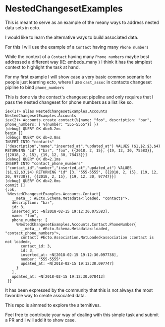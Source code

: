 # NestedChangesetExamples

This is meant to serve as an example of the meany ways to address nested data sets in ecto.

I would like to learn the alternative ways to build associated data.

For this I will use the example of a `Contact` having many `Phone numbers`

While the context of a `Contact` having many `Phone numbers` maybe best addressed a different way
(IE: embeds_many ) I think it has the simplest context to highlight the task at hand.

For my first example I will show case a very basic common scenario for people just learning ecto, where I use `cast_assoc` in contacts changeset pipline to bind `phone_numbers`

This is done via the contact's changeset pipeline and only requires that I pass the nested changeset for phone numbers as a list like so. 


```
iex(1)> alias NestedChangesetExamples.Accounts
NestedChangesetExamples.Accounts
iex(2)> Accounts.create_contact(%{name: "foo", description: "bar", phone_numbers: [ %{number: "555-5555"}] })
[debug] QUERY OK db=0.2ms
begin []
[debug] QUERY OK db=3.8ms
INSERT INTO "contacts" ("description","name","inserted_at","updated_at") VALUES ($1,$2,$3,$4) RETURNING "id" ["bar", "foo", {{2018, 2, 15}, {19, 12, 30, 75583}}, {{2018, 2, 15}, {19, 12, 30, 78413}}]
[debug] QUERY OK db=2.1ms
INSERT INTO "contact_phone_numbers" ("contact_id","number","inserted_at","updated_at") VALUES ($1,$2,$3,$4) RETURNING "id" [3, "555-5555", {{2018, 2, 15}, {19, 12, 30, 97738}}, {{2018, 2, 15}, {19, 12, 30, 97747}}]
[debug] QUERY OK db=2.0ms
commit []
{:ok,
 %NestedChangesetExamples.Accounts.Contact{
   __meta__: #Ecto.Schema.Metadata<:loaded, "contacts">,
   description: "bar",
   id: 3,
   inserted_at: ~N[2018-02-15 19:12:30.075583],
   name: "foo",
   phone_numbers: [
     %NestedChangesetExamples.Accounts.Contact.PhoneNumber{
       __meta__: #Ecto.Schema.Metadata<:loaded, "contact_phone_numbers">,
       contact: #Ecto.Association.NotLoaded<association :contact is not loaded>,
       contact_id: 3,
       id: 3,
       inserted_at: ~N[2018-02-15 19:12:30.097738],
       number: "555-5555",
       updated_at: ~N[2018-02-15 19:12:30.097747]
     }
   ],
   updated_at: ~N[2018-02-15 19:12:30.078413]
 }}
```

It has been expressed by the community that this is not always the most favorible way to create assocated data. 

This repo is aimmed to explore the alternitives. 

Feel free to contribute your way of dealing with this simple task and submit a PR and I will add it to show case. 
